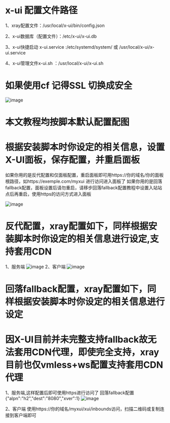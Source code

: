 # x-ui 配置文件路径
1、xray配置文件：/usr/local/x-ui/bin/config.json

2、x-ui数据库（配置文件）：/etc/x-ui/x-ui.db

3、x-ui快捷启动 x-ui.service :/etc/systemd/system/  或  /usr/local/x-ui/x-ui.service

4、x-ui管理文件x-ui.sh ：/usr/local/x-ui/x-ui.sh

# 如果使用cf 记得SSL 切换成安全
![image](https://user-images.githubusercontent.com/14154547/177893982-a3ef1fb6-1356-47ba-abf4-ca08fb8a3ecd.png)


# 本文教程均按脚本默认配置配图
# 根据安装脚本时你设定的相关信息，设置X-UI面板，保存配置，并重启面板
如果你用的是反代配置和仅面板配置，重启面板即可用https://你的域名/你的面板根路径，如https://exemple.com/myxui 进行访问进入面板了
如果你用的是回落fallback配置，面板设置后请勿重启，请移步回落fallback配置教程中设置入站站点后再重启，使用https的访问方式进入面板

![image](https://user-images.githubusercontent.com/14154547/131056046-21bf142f-368c-44ca-933e-a10165237d9d.png)
# 反代配置，xray配置如下，同样根据安装脚本时你设定的相关信息进行设定,支持套用CDN
1、服务端
![image](https://user-images.githubusercontent.com/14154547/131056502-63b688ca-838f-46f7-99a6-b33da7f99554.png)
2、客户端
![image](https://user-images.githubusercontent.com/14154547/131056622-1263549f-be46-4d5c-887e-f1135f391fb0.png)
# 回落fallback配置，xray配置如下，同样根据安装脚本时你设定的相关信息进行设定
# 因X-UI目前并未完整支持fallback故无法套用CDN代理，即使完全支持，xray目前也仅vmless+ws配置支持套用CDN代理
1、服务端,这样配置后即可使用https进行访问了
回落fallback配置{"alpn":"h2","dest":"8080","xver":1}
![image](https://user-images.githubusercontent.com/14154547/131057453-a6d5df5e-dd71-41d5-8888-9e26871c618e.png)

2、客户端
使用https://你的域名/myxui/xui/inbounds访问，扫描二维码或复制连接到客户端即可

